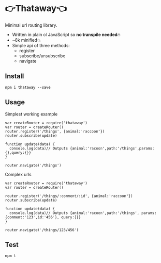 # 👉Thataway👈
Minimal url routing library.

- Written in plain ol JavaScript so **no transpile needed**🔥
- ~8k minified💥
- Simple api of three methods:
    - register
    - subscribe/unsubscribe
    - navigate

## Install
`npm i thataway --save`

## Usage
Simplest working example

```
var createRouter = require('thataway')
var router = createRouter()
router.register('/things', {animal:'raccoon'})
router.subscribe(update)

function update(data) {
  console.log(data)// Outputs {animal:'racoon',path:'/things',params:{},query:{}}
}

router.navigate('/things')
```

Complex urls
```
var createRouter = require('thataway')
var router = createRouter()

router.register('/things/:comment/:id', {animal:'raccoon'})
router.subscribe(update)

function update(data) {
  console.log(data)// Outputs {animal:'racoon',path:'/things', params: {comment:'123',id:'456'}, query:{}}
}

router.navigate('/things/123/456')
```

## Test
`npm t`
